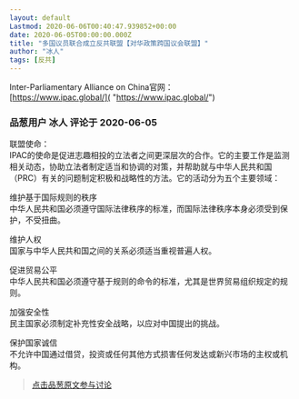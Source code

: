 ```yaml
---
layout: default
Lastmod: 2020-06-06T00:40:47.939852+00:00
date: 2020-06-05T00:00:00.000Z
title: "多国议员联合成立反共联盟【对华政策跨国议会联盟】"
author: "冰人"
tags: [反共]
---
```


Inter-Parliamentary Alliance on China官网：  
[https://www.ipac.global/]( "https://www.ipac.global/")

            
### 品葱用户 **冰人** 评论于 2020-06-05
        
联盟使命：  
IPAC的使命是促进志趣相投的立法者之间更深层次的合作。它的主要工作是监测相关动态，协助立法者制定适当和协调的对策，并帮助就与中华人民共和国（PRC）有关的问题制定积极和战略性的方法。它的活动分为五个主要领域：  
  
维护基于国际规则的秩序  
中华人民共和国必须遵守国际法律秩序的标准，而国际法律秩序本身必须受到保护，不受扭曲。  
  
维护人权  
国家与中华人民共和国之间的关系必须适当重视普遍人权。  
  
促进贸易公平  
中华人民共和国必须遵守基于规则的命令的标准，尤其是世界贸易组织规定的规则。  
  
加强安全性  
民主国家必须制定补充性安全战略，以应对中国提出的挑战。  
  
保护国家诚信  
不允许中国通过借贷，投资或任何其他方式损害任何发达或新兴市场的主权或机构。
        






> [点击品葱原文参与讨论](https://pincong.rocks/video/2287)

